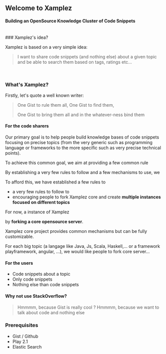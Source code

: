 ## Welcome to Xamplez
#### Building an OpenSource Knowledge Cluster of Code Snippets

<br/>
### Xamplez's idea?

Xamplez is based on a very simple idea: 
> I want to share code snippets (and nothing else) about a given topic and be able to search them based 
> on tags, ratings etc...

<br/>

### What's Xamplez?

Firstly, let's quote a well known writer:
> One Gist to rule them all, One Gist to find them,
>
> One Gist to bring them all and in the whatever-ness bind them

#### For the code sharers

Our primary goal is to help people build knowledge bases of code snippets focusing on precise topics
(from the very generic such as programming language or frameworks to the more specific such as 
very precise technical points).

To achieve this common goal, we aim at providing a few common rule

By establishing a very few rules to follow and a few mechanisms to use, we 

To afford this, we have established a few rules to 
 * a very few rules to follow to 
 * encouraging people to fork Xamplez core and create **multiple instances focused on different topics**

For now, a instance of Xamplez

by **forking a core opensource server**.

Xamplez core project provides common mechanisms but can be fully customizable. 

For each big topic (a langage like Java, Js, Scala, Haskell,... or a framework playframework, angular, ...),
we would like people to fork core server... 

#### For the users

 * Code snippets about a topic
 * Only code snippets
 * Nothing else than code snippets

#### Why not use StackOverflow?
>Hmmmm, because Gist is really cool ?
>Hmmmm, because we want to talk about code and nothing else


### Prerequisites

 * Gist / Github
 * Play 2.1
 * Elastic Search

